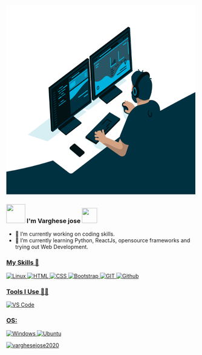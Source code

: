<img src="https://github.com/hasthamalp/hasthamalp/blob/main/95602817-1680f900-0a73-11eb-967d-9e04b7ccb82c.gif" width="500" height="500">


### <img src="https://i.pinimg.com/originals/00/4b/17/004b173f6e3d6843df10114e087f30a8.gif" width="50" height="50" /> I'm Varghese jose <img src="https://media.tenor.com/images/3b388fe03da271d2674faf85eb7c3fcd/tenor.gif" width=40 height=40 />  


- 🔭 I’m currently working on coding skills.
- 🌱 I’m currently learning Python, ReactJs, opensource frameworks and trying out Web Development.


<p align="center">
<a href="https://github.com/anuraghazra/github-readme-stats">
</p>

### My Skills 🚀

![Linux](https://img.shields.io/badge/linux-%FCC624.svg?style=for-the-badge&logo=linux&logoColor=black&color=FCC624)
![HTML](https://img.shields.io/badge/html5-%3776AB.svg?style=for-the-badge&logo=html5&logoColor=white&color=E34F26)
![CSS](https://img.shields.io/badge/css3-%1572B6.svg?style=for-the-badge&logo=css3&logoColor=white&color=1572B6)
![Bootstrap](https://img.shields.io/badge/bootstrap-%3776AB.svg?style=for-the-badge&logo=bootstrap&logoColor=white&color=563D7C)
![GIT](https://img.shields.io/badge/git-%3776AB.svg?style=for-the-badge&logo=git&logoColor=white&color=F05032)
![Github](https://img.shields.io/badge/GITHUB-007ACC.svg?&style=for-the-badge&logo=github&logoColor=white)




### Tools I Use 🔧🔨

![VS Code](https://img.shields.io/badge/VS%20Code-007ACC.svg?&style=for-the-badge&logo=visual-studio-code&logoColor=white)


### OS:

![Windows](https://img.shields.io/badge/windows-0078D6?logo=windows&logoColor=white&style=for-the-badge)
![Ubuntu](https://img.shields.io/badge/ubuntu-E95420?logo=ubuntu&logoColor=white&style=for-the-badge)

<p align="left"> <img src="https://komarev.com/ghpvc/?username=varghesejose2020" alt="varghesejose2020" /> </p>






